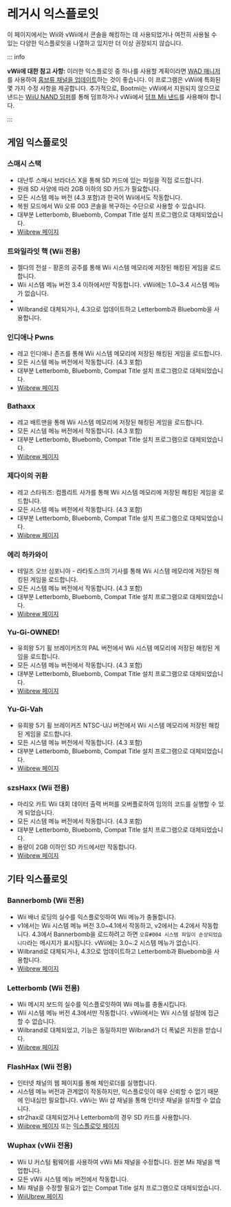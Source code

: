 # 레거시 익스플로잇

이 페이지에서는 Wii와 vWii에서 콘솔을 해킹하는 데 사용되었거나 여전히 사용될 수 있는 다양한 익스플로잇을 나열하고 있지만 더 이상 권장되지 않습니다.

::: info

**vWii에 대한 참고 사항:** 이러한 익스플로잇 중 하나를 사용할 계획이라면 [WAD 매니저](yawmme)를 사용하여 [홈브류 채널을 업데이트](https://github.com/FIX94/hbc/releases/tag/1.1.4-1)하는 것이 좋습니다. 이 프로그램은 vWii에 특화된 몇 가지 수정 사항을 제공합니다.  추가적으로, Bootmii는 vWii에서 지원되지 않으므로 낸드는 [WiiU NAND 덤퍼](wiiu-nand-dumper)를 통해 덤프하거나 vWii에서 [덤프 Mii 낸드](https://oscwii.org/library/app/DmpMiNND)를 사용해야 합니다.

:::

## 게임 익스플로잇

### 스매시 스택

- 대난투 스매시 브라더스 X을 통해 SD 카드에 있는 파일을 직접 로드합니다.
- 원래 SD 사양에 따라 2GB 이하의 SD 카드가 필요합니다.
- 모든 시스템 메뉴 버전 (4.3 포함)과 한국어 Wii에서도 작동합니다.
- 복원 모드에서 Wii 오류 003 콘솔을 복구하는 수단으로 사용할 수 있습니다.
- 대부분 Letterbomb, Bluebomb, Compat Title 설치 프로그램으로 대체되었습니다.
- [Wiibrew 페이지](https://wiibrew.org/wiki/Smash_Stack)

### 트와일라잇 핵 (Wii 전용)

- 젤다의 전설 - 황혼의 공주를 통해 Wii 시스템 메모리에 저장된 해킹된 게임을 로드합니다.
- Wii 시스템 메뉴 버전 3.4 이하에서만 작동합니다. vWii에는 1.0~3.4 시스템 메뉴가 없습니다.
-
- Wilbrand로 대체되거나, 4.3으로 업데이트하고 Letterbomb과 Bluebomb을 사용합니다.

### 인디애나 Pwns

- 레고 인디애나 존즈를 통해 Wii 시스템 메모리에 저장된 해킹된 게임을 로드합니다.
- 모든 시스템 메뉴 버전에서 작동합니다. (4.3 포함)
- 대부분 Letterbomb, Bluebomb, Compat Title 설치 프로그램으로 대체되었습니다.
- [Wiibrew 페이지](https://wiibrew.org/wiki/Indiana_Pwns)

### Bathaxx

- 레고 배트맨을 통해 Wii 시스템 메모리에 저장된 해킹된 게임을 로드합니다.
- 모든 시스템 메뉴 버전에서 작동합니다. (4.3 포함)
- 대부분 Letterbomb, Bluebomb, Compat Title 설치 프로그램으로 대체되었습니다.
- [Wiibrew 페이지](https://wiibrew.org/wiki/Bathaxx)

### 제다이의 귀환

- 레고 스타워즈: 컴플리트 사가를 통해 Wii 시스템 메모리에 저장된 해킹된 게임을 로드합니다.
- 모든 시스템 메뉴 버전에서 작동합니다. (4.3 포함)
- 대부분 Letterbomb, Bluebomb, Compat Title 설치 프로그램으로 대체되었습니다.
- [Wiibrew 페이지](https://wiibrew.org/wiki/Return_of_the_Jodi)

### 에리 하카와이

- 테일즈 오브 심포니아 - 라타토스크의 기사를 통해 Wii 시스템 메모리에 저장된 해킹된 게임을 로드합니다.
- 모든 시스템 메뉴 버전에서 작동합니다. (4.3 포함)
- 대부분 Letterbomb, Bluebomb, Compat Title 설치 프로그램으로 대체되었습니다.
- [Wiibrew 페이지](https://wiibrew.org/wiki/Eri_HaKawai)

### Yu-Gi-OWNED!

- 유희왕 5기 휠 브레이커즈의 PAL 버전에서 Wii 시스템 메모리에 저장된 해킹된 게임을 로드합니다.
- 모든 시스템 메뉴 버전에서 작동합니다. (4.3 포함)
- 대부분 Letterbomb, Bluebomb, Compat Title 설치 프로그램으로 대체되었습니다.
- [Wiibrew 페이지](https://wiibrew.org/wiki/Yu-Gi-OWNED!)

### Yu-Gi-Vah

- 유희왕 5기 휠 브레이커즈 NTSC-U/J 버전에서 Wii 시스템 메모리에 저장된 해킹된 게임을 로드합니다.
- 모든 시스템 메뉴 버전에서 작동합니다. (4.3 포함)
- 대부분 Letterbomb, Bluebomb, Compat Title 설치 프로그램으로 대체되었습니다.
- [Wiibrew 페이지](https://wiibrew.org/wiki/Yu-Gi-Vah)

### szsHaxx (Wii 전용)

- 마리오 카트 Wii 대회 데이터 출력 버퍼를 오버플로하여 임의의 코드를 실행할 수 있게 되었습니다.
- 모든 시스템 메뉴 버전에서 작동합니다. (4.3 포함)
- 대부분 Letterbomb, Bluebomb, Compat Title 설치 프로그램으로 대체되었습니다.
- 용량이 2GB 이하인 SD 카드에서만 작동합니다.
- [Wiibrew 페이지](https://wiibrew.org/wiki/SzsHaxx)

## 기타 익스플로잇

### Bannerbomb (Wii 전용)

- Wii 배너 로딩의 실수를 익스플로잇하여 Wii 메뉴가 충돌합니다.
- v1에서는 Wii 시스템 메뉴 버전 3.0~4.1에서 작동하고, v2에서는 4.2에서 작동합니다. 4.3에서 Bannerbomb을 로드하려고 하면 `오류#004 시스템 파일이 손상되었습니다`라는 메시지가 표시됩니다. vWii에는 3.0~.2 시스템 메뉴가 없습니다.
- Wilbrand로 대체되거나, 4.3으로 업데이트하고 Letterbomb과 Bluebomb을 사용합니다.
- [Wiibrew 페이지](https://wiibrew.org/wiki/Bannerbomb)

### Letterbomb (Wii 전용)

- Wii 메시지 보드의 실수를 익스플로잇하여 Wii 메뉴를 충돌시킵니다.
- Wii 시스템 메뉴 버전 4.3에서만 작동합니다. vWii에서는 Wii 시스템 설정에 접근할 수 없습니다.
- Wilbrand로 대체되었고, 기능은 동일하지만 Wilbrand가 더 폭넓은 지원을 받습니다.
- [Wiibrew 페이지](https://wiibrew.org/wiki/LetterBomb)

### FlashHax (Wii 전용)

- 인터넷 채널의 웹 페이지를 통해 체인로더를 실행합니다.
- 시스템 메뉴 버전과 관계없이 작동하지만, 익스플로잇이 매우 신뢰할 수 없기 때문에 인내심만 필요합니다. vWii는 Wii 샵 채널을 통해 인터넷 채널을 설치할 수 없습니다.
- str2hax로 대체되었거나 Letterbomb의 경우 SD 카드를 사용합니다.
- [Wiibrew 페이지](https://wiibrew.org/wiki/FlashHax) 또는 [익스플로잇 페이지](flashhax)

### Wuphax (vWii 전용)

- Wii U 커스텀 펌웨어를 사용하여 vWii Mii 채널을 수정합니다. 원본 Mii 채널을 백업합니다.
- 모든 vWii 시스템 메뉴 버전에서 작동합니다.
- Mii 채널을 수정할 필요가 없는 Compat Title 설치 프로그램으로 대체되었습니다.
- [WiiUbrew 페이지](https://wiiubrew.org/wiki/Wuphax)
